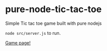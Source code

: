 # pure-node-tic-tac-toe

Simple Tic tac toe game built with pure nodejs

`node src/server.js` to run.

[Game page!](http://localhost:3000)
